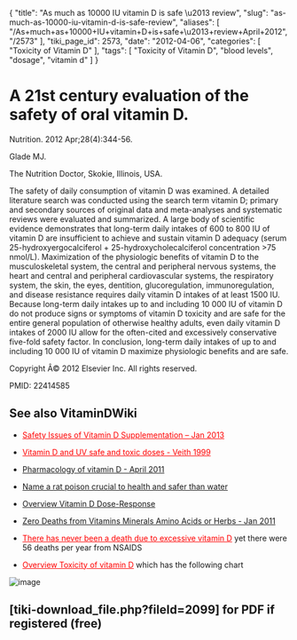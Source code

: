 {
    "title": "As much as 10000 IU vitamin D is safe \u2013 review",
    "slug": "as-much-as-10000-iu-vitamin-d-is-safe-review",
    "aliases": [
        "/As+much+as+10000+IU+vitamin+D+is+safe+\u2013+review+April+2012",
        "/2573"
    ],
    "tiki_page_id": 2573,
    "date": "2012-04-06",
    "categories": [
        "Toxicity of Vitamin D"
    ],
    "tags": [
        "Toxicity of Vitamin D",
        "blood levels",
        "dosage",
        "vitamin d"
    ]
}


# A 21st century evaluation of the safety of oral vitamin D.

Nutrition. 2012 Apr;28(4):344-56.

Glade MJ.

The Nutrition Doctor, Skokie, Illinois, USA.

The safety of daily consumption of vitamin D was examined. A detailed literature search was conducted using the search term vitamin D; primary and secondary sources of original data and meta-analyses and systematic reviews were evaluated and summarized. A large body of scientific evidence demonstrates that long-term daily intakes of 600 to 800 IU of vitamin D are insufficient to achieve and sustain vitamin D adequacy (serum 25-hydroxyergocalciferol + 25-hydroxycholecalciferol concentration >75 nmol/L). Maximization of the physiologic benefits of vitamin D to the musculoskeletal system, the central and peripheral nervous systems, the heart and central and peripheral cardiovascular systems, the respiratory system, the skin, the eyes, dentition, glucoregulation, immunoregulation, and disease resistance requires daily vitamin D intakes of at least 1500 IU. Because long-term daily intakes up to and including 10 000 IU of vitamin D do not produce signs or symptoms of vitamin D toxicity and are safe for the entire general population of otherwise healthy adults, even daily vitamin D intakes of 2000 IU allow for the often-cited and excessively conservative five-fold safety factor. In conclusion, long-term daily intakes of up to and including 10 000 IU of vitamin D maximize physiologic benefits and are safe.

Copyright Â© 2012 Elsevier Inc. All rights reserved.

PMID: 22414585

## See also VitaminDWiki

* <a href="/posts/safety-issues-of-vitamin-d-supplementation" style="color: red; text-decoration: underline;" title="This link has an unknown page_id: 3505">Safety Issues of Vitamin D Supplementation – Jan 2013</a>

* <a href="/posts/vitamin-d-and-uv-safe-and-toxic-doses-veith-1999" style="color: red; text-decoration: underline;" title="This link has an unknown page_id: 563">Vitamin D and UV safe and toxic doses - Veith 1999</a>

* [Pharmacology of vitamin D - April 2011](/posts/pharmacology-of-vitamin-d)

* [Name a rat poison crucial to health and safer than water](/posts/name-a-rat-poison-crucial-to-health-and-safer-than-water)

* [Overview Vitamin D Dose-Response](/posts/overview-vitamin-d-dose-response)

* [Zero Deaths from Vitamins Minerals Amino Acids or Herbs - Jan 2011](/posts/zero-deaths-from-vitamins-minerals-amino-acids-or-herbs)

* <a href="/posts/there-has-never-been-a-death-due-to-excessive-vitamin-d" style="color: red; text-decoration: underline;" title="This link has an unknown page_id: 256">There has never been a death due to excessive vitamin D</a> yet there were 56 deaths per year from NSAIDS

* <a href="/posts/overview-toxicity-of-vitamin-d" style="color: red; text-decoration: underline;" title="This link has an unknown page_id: 898">Overview Toxicity of vitamin D</a> which has the following chart

<img src="/attachments/d3.mock.jpg" alt="image">

## <span>[tiki-download_file.php?fileId=2099]</span> for PDF if registered (free)